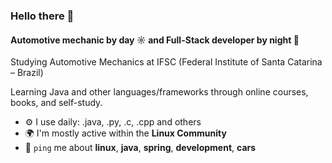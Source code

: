 ### Hello there 👋 

#### Automotive mechanic by day ☼ and Full-Stack developer by night 🌙 

<p>Studying Automotive Mechanics at IFSC (Federal Institute of Santa Catarina – Brazil)
<p>Learning Java and other languages/frameworks through online courses, books, and self-study. 

- ⚙️ I use daily: .java, .py, .c, .cpp and others
- 🌍 I'm mostly active within the **Linux Community**
- 💬 `ping` me about **linux**, **java**, **spring**, **development**, **cars**
